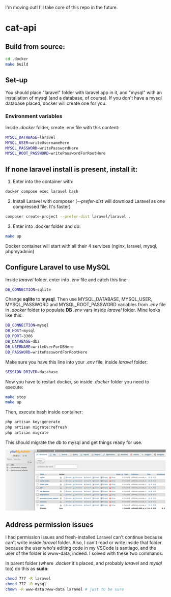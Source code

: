 I'm moving out! I'll take core of this repo in the future.

# cat-api

## Build from source:

```bash
cd .docker
make build
```

## Set-up

You should place "laravel" folder with laravel app in it, and "mysql" with an installation of mysql (and a database, of course).
If you don't have a mysql database placed, docker will create one for you.

### Environment variables

Inside *.docker* folder, create .env file with this content:

```bash
MYSQL_DATABASE=laravel
MYSQL_USER=writeUsernameHere
MYSQL_PASSWORD=writePasswordHere
MYSQL_ROOT_PASSWORD=writePasswordForRootHere
```

## If none laravel install is present, install it:

1. Enter into the container with:

```bash
docker compose exec laravel bash
```

2. Install Laravel with composer (*--prefer-dist* will download Laravel as one compressed file. It's faster)

```bash
composer create-project --prefer-dist laravel/laravel .
```

3. Enter into .docker folder and do:

```bash
make up
```

Docker container will start with all their 4 services (nginx, laravel, mysql, phpmyadmin)

## Configure Laravel to use MySQL

Inside *laravel* folder, enter into *.env* file and catch this line:

```bash
DB_CONNECTION=sqlite
```

Change **sqlite** to **mysql**. Then use MYSQL_DATABASE, MYSQL_USER, MYSQL_PASSWORD and MYSQL_ROOT_PASSWORD variables from *.env* file in *.docker* folder to populate **DB** *.env* vars inside *laravel* folder. Mine looks like this:

```bash
DB_CONNECTION=mysql
DB_HOST=mysql
DB_PORT=3306
DB_DATABASE=dbz
DB_USERNAME=writeUserForDBHere
DB_PASSWORD=writePasswordForRootHere
```

Make sure you have this line into your *.env* file, inside *laravel* folder:

```bash
SESSION_DRIVER=database
```

Now you have to restart docker, so inside *.docker* folder you need to execute:

```bash
make stop
make up
```

Then, execute bash inside container:

```bash
php artisan key:generate
php artisan migrate:refresh
php artisan migrate
```

This should migrate the db to mysql and get things ready for use.

![phpmyadmin-with-sql-migrated](./README-src/phpmyadmin-sql-migrated.png)

## Address permission issues

I had permission issues and fresh-installed Laravel can't continue because can't write inside *laravel* folder. Also, I can't read or write inside that folder because the user who's editing code in my VSCode is santiago, and the user of the folder is www-data, indeed. I solved with these two commands:

In parent folder (where *.docker* it's placed, and probably *laravel* and *mysql* too) do this as **sudo**:

```bash
chmod 777 -R laravel
chmod 777 -R mysql
chown -R www-data:www-data laravel # just to be sure
```